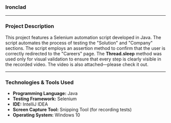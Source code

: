 ### Ironclad
---  
### Project Description
This project features a Selenium automation script developed in Java. The script automates the process of testing the "Solution" and "Company" sections. The script employs an assertion method to confirm that the user is correctly redirected to the "Careers" page. The **Thread.sleep** method was used only for visual validation to ensure that every step is clearly visible in the recorded video. The video is also attached—please check it out.

---  
### Technologies & Tools Used
- **Programming Language:** Java 
- **Testing Framework:** Selenium
- **IDE:** IntelliJ IDEA
- **Screen Capture Tool:** Snipping Tool (for recording tests)
- **Operating System:** Windows 10
